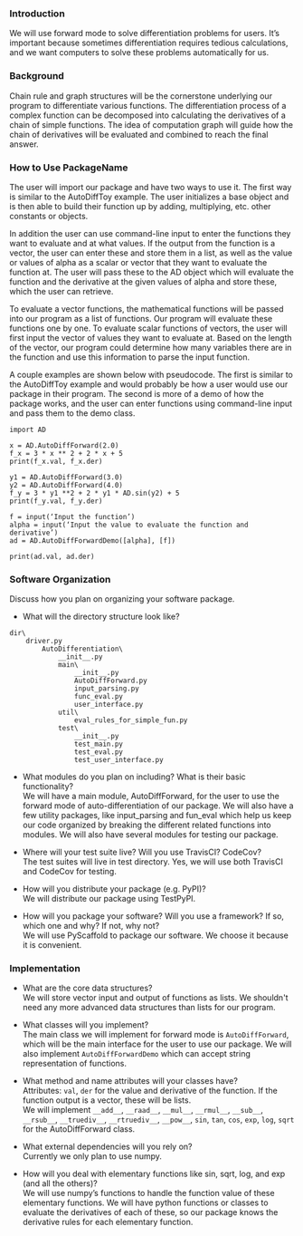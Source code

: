 ### Introduction

We will use forward mode to solve differentiation problems for users. It’s important because sometimes differentiation requires tedious calculations, and we want computers to solve these problems automatically for us.

### Background

Chain rule and graph structures will be the cornerstone underlying our program to differentiate various functions. The differentiation process of a complex function can be decomposed into calculating the derivatives of a chain of simple functions. The idea of computation graph will guide how the chain of derivatives will be evaluated and combined to reach the final answer.

### How to Use PackageName

The user will import our package and have two ways to use it. The first way is similar to the AutoDiffToy example. The user initializes a base object and is then able to build their function up by adding, multiplying, etc. other constants or objects.

In addition the user can use command-line input to enter the functions they want to evaluate and at what values. If the output from the function is a vector, the user can enter these and store them in a list, as well as the value or values of alpha as a scalar or vector that they want to evaluate the function at. The user will pass these to the AD object which will evaluate the function and the derivative at the given values of alpha and store these, which the user can retrieve.

To evaluate a vector functions, the mathematical functions will be passed into our program as a list of functions. Our program will evaluate these functions one by one. To evaluate scalar functions of vectors, the user will first input the vector of values they want to evaluate at. Based on the length of the vector, our program could determine how many variables there are in the function and use this information to parse the input function.

A couple examples are shown below with pseudocode. The first is similar to the AutoDiffToy example and would probably be how a user would use our package in their program. The second is more of a demo of how the package works, and the user can enter functions using command-line input and pass them to the demo class.

```
import AD

x = AD.AutoDiffForward(2.0)
f_x = 3 * x ** 2 + 2 * x + 5
print(f_x.val, f_x.der)

y1 = AD.AutoDiffForward(3.0)
y2 = AD.AutoDiffForward(4.0)
f_y = 3 * y1 **2 + 2 * y1 * AD.sin(y2) + 5
print(f_y.val, f_y.der)

f = input(‘Input the function’)
alpha = input(‘Input the value to evaluate the function and derivative’)
ad = AD.AutoDiffForwardDemo([alpha], [f])

print(ad.val, ad.der)
```

### Software Organization

Discuss how you plan on organizing your software package.

* What will the directory structure look like?

```
dir\
	driver.py
		AutoDifferentiation\
			__init__.py
			main\
				__init__.py
				AutoDiffForward.py
				input_parsing.py
				func_eval.py
				user_interface.py
			util\
				eval_rules_for_simple_fun.py
			test\
				__init__.py
				test_main.py
				test_eval.py
				test_user_interface.py
```

* What modules do you plan on including? What is their basic functionality?  
We will have a main module, AutoDiffForward, for the user to use the forward mode of auto-differentiation of our package. We will also have a few utility packages, like input_parsing and fun_eval which help us keep our code organized by breaking the different related functions into modules. We will also have several modules for testing our package.
    

* Where will your test suite live? Will you use TravisCI? CodeCov?  
The test suites will live in test directory. Yes, we will use both TravisCI and CodeCov for testing.

* How will you distribute your package (e.g. PyPI)?  
We will distribute our package using TestPyPI.

* How will you package your software? Will you use a framework? If so, which one and why? If not, why not?  
We will use PyScaffold to package our software. We choose it because it is convenient.

### Implementation

* What are the core data structures?  
We will store vector input and output of functions as lists. We shouldn't need any more advanced data structures than lists for our program.

* What classes will you implement?  
The main class we will implement for forward mode is `AutoDiffForward`, which will be the main interface for the user to use our package. We will also implement `AutoDiffForwardDemo` which can accept string representation of functions.

* What method and name attributes will your classes have?  
Attributes: `val`, `der` for the value and derivative of the function. If the function output is a vector, these will be lists.  
We will implement `__add__`, `__raad__`, `__mul__`, `__rmul__`, `__sub__`, `__rsub__`, `__truediv__`, `__rtruediv__`, `__pow__`, `sin`, `tan`, `cos`, `exp`, `log`, `sqrt` for the AutoDiffForward class.

* What external dependencies will you rely on?  
Currently we only plan to use numpy.

* How will you deal with elementary functions like sin, sqrt, log, and exp (and all the others)?  
We will use numpy’s functions to handle the function value of these elementary functions. We will have python functions or classes to evaluate the derivatives of each of these, so our package knows the derivative rules for each elementary function.
